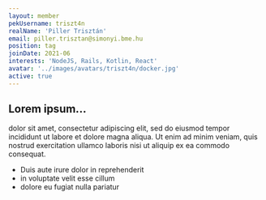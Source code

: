 ```yaml
---
layout: member
pekUsername: triszt4n
realName: 'Piller Trisztán'
email: piller.trisztan@simonyi.bme.hu
position: tag
joinDate: 2021-06
interests: 'NodeJS, Rails, Kotlin, React'
avatar: '../images/avatars/triszt4n/docker.jpg'
active: true
---
```


## Lorem ipsum...

dolor sit amet, consectetur adipiscing elit, sed do eiusmod tempor incididunt ut labore et dolore magna aliqua. Ut enim ad minim veniam, quis nostrud exercitation ullamco laboris nisi ut aliquip ex ea commodo consequat.

- Duis aute irure dolor in reprehenderit
- in voluptate velit esse cillum
- dolore eu fugiat nulla pariatur
